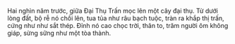 Hai nghìn năm trước, giữa Đại Thụ Trấn mọc lên một cây đại thụ. Từ dưới lòng đất, bộ rễ nó chồi lên, tua tủa như râu bạch tuộc, tràn ra khắp thị trấn, cứng như như sắt thép. Đỉnh nó cao chọc trời, thân to, trăm người ôm không giáp, sừng sững như một tòa thành. 
